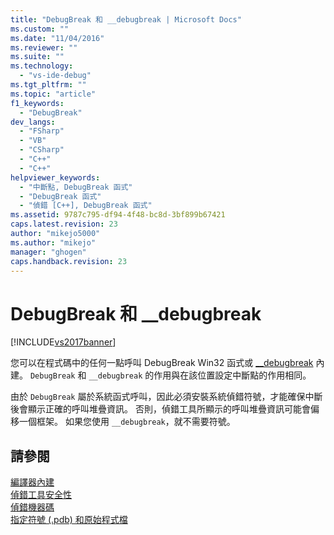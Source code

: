 ```yaml
---
title: "DebugBreak 和 __debugbreak | Microsoft Docs"
ms.custom: ""
ms.date: "11/04/2016"
ms.reviewer: ""
ms.suite: ""
ms.technology: 
  - "vs-ide-debug"
ms.tgt_pltfrm: ""
ms.topic: "article"
f1_keywords: 
  - "DebugBreak"
dev_langs: 
  - "FSharp"
  - "VB"
  - "CSharp"
  - "C++"
  - "C++"
helpviewer_keywords: 
  - "中斷點, DebugBreak 函式"
  - "DebugBreak 函式"
  - "偵錯 [C++], DebugBreak 函式"
ms.assetid: 9787c795-df94-4f48-bc8d-3bf899b67421
caps.latest.revision: 23
author: "mikejo5000"
ms.author: "mikejo"
manager: "ghogen"
caps.handback.revision: 23
---
```

# DebugBreak 和 __debugbreak
[!INCLUDE[vs2017banner](../code-quality/includes/vs2017banner.md)]

您可以在程式碼中的任何一點呼叫 DebugBreak Win32 函式或 [\_\_debugbreak](/visual-cpp/intrinsics/debugbreak) 內建。  `DebugBreak` 和 `__debugbreak` 的作用與在該位置設定中斷點的作用相同。  
  
 由於 `DebugBreak` 屬於系統函式呼叫，因此必須安裝系統偵錯符號，才能確保中斷後會顯示正確的呼叫堆疊資訊。  否則，偵錯工具所顯示的呼叫堆疊資訊可能會偏移一個框架。  如果您使用 `__debugbreak`，就不需要符號。  
  
## 請參閱  
 [編譯器內建](/visual-cpp/intrinsics/compiler-intrinsics)   
 [偵錯工具安全性](../debugger/debugger-security.md)   
 [偵錯機器碼](../debugger/debugging-native-code.md)   
 [指定符號 \(.pdb\) 和原始程式檔](../debugger/specify-symbol-dot-pdb-and-source-files-in-the-visual-studio-debugger.md)
